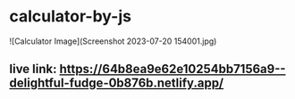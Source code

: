 # calculator-by-js
![Calculator Image](Screenshot 2023-07-20 154001.jpg)

## live link: https://64b8ea9e62e10254bb7156a9--delightful-fudge-0b876b.netlify.app/

